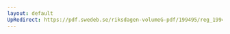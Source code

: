 ```yaml
---
layout: default
UpRedirect: https://pdf.swedeb.se/riksdagen-volumeG-pdf/199495/reg_199495/reg_199495_0131.pdf
---
```

